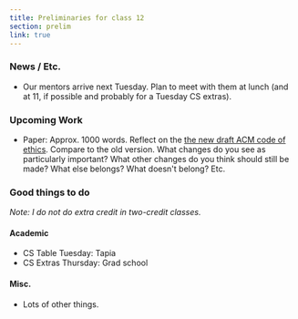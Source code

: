 ```yaml
---
title: Preliminaries for class 12
section: prelim
link: true
---
```

### News / Etc.

* Our mentors arrive next Tuesday.   Plan to meet with them at lunch (and
  at 11, if possible and probably for a Tuesday CS extras).

### Upcoming Work

* Paper: Approx. 1000 words.  Reflect on the
  [the new draft ACM code of
  ethics](https://ethics.acm.org/2018-code-draft-2/).  Compare to the
  old version.  What changes do you see as particularly important?
  What other changes do you think should still be made?  What else
  belongs?  What doesn't belong?  Etc.

### Good things to do

_Note: I do not do extra credit in two-credit classes._

#### Academic

* CS Table Tuesday: Tapia
* CS Extras Thursday: Grad school

#### Misc.

* Lots of other things.
